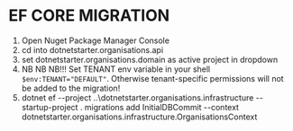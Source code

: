 ﻿

# EF CORE MIGRATION
1. Open Nuget Package Manager Console
2. cd into dotnetstarter.organisations.api
3. set dotnetstarter.organisations.domain as active project in dropdown
4. NB NB NB!!! 
   Set TENANT env variable in your shell `$env:TENANT="DEFAULT"`. Otherwise tenant-specific permissions will not be added to the migration!
5. dotnet ef --project ..\dotnetstarter.organisations.infrastructure --startup-project . migrations add InitialDBCommit --context dotnetstarter.organisations.infrastructure.OrganisationsContext
